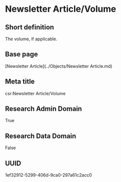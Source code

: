 # Newsletter Article/Volume
## Short definition
The volume, if applicable.
## Base page
[Newsletter Article](../Objects/Newsletter Article.md)
## Meta title
csr:Newsletter Article/Volume
## Research Admin Domain
True
## Research Data Domain
False
## UUID
1ef32912-5299-406d-9ca0-297a61c2acc0
